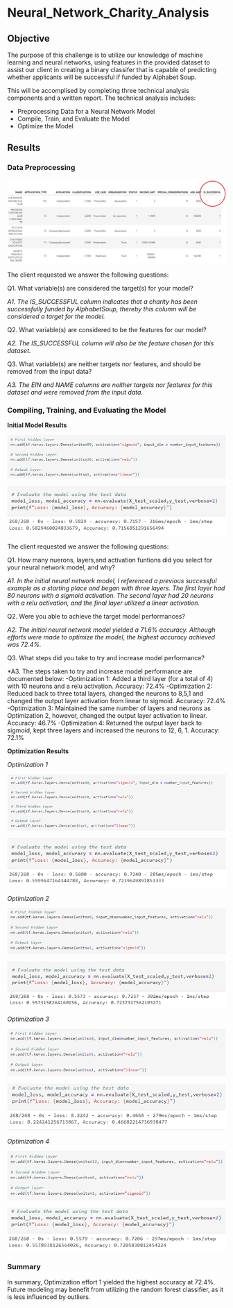 # Neural_Network_Charity_Analysis

## Objective

The purpose of this challenge is to utilize our knowledge of machine learning and neural networks, using features in the provided dataset to assist our client in creating a binary classifer that is capable of predicting whether applicants will be successful if funded by Alphabet Soup.

This will be accomplised by completing three technical analysis components and a written report.  The technical analysis includes:
- Preprocessing Data for a Neural Network Model
- Compile, Train, and Evaluate the Model
- Optimize the Model

## Results 

### Data Preprocessing

![](Resources/Target_Feature_Column.png)

The client requested we answer the following questions:

Q1. What variable(s) are considered the target(s) for your model?

*A1. The IS_SUCCESSFUL column indicates that a charity has been successfully funded by AlphabetSoup, thereby this column will be considered a target for the model.*

Q2. What variable(s) are considered to be the features for our model?

*A2. The IS_SUCCESSFUL column will also be the feature chosen for this dataset.*

Q3. What variable(s) are neither targets nor features, and should be removed from the input data?

*A3. The EIN and NAME columns are neither targets nor features for this dataset and were removed from the input data.*

### Compiling, Training, and Evaluating the Model

**Initial Model Results**

![](Resources/Attempt0.png)

![](Resources/Attempt0a.png)

The client requested we answer the following questions:

Q1. How many nuerons, layers,and activation funtions did you select for your neural network model, and why?

*A1. In the initial neural network model, I referenced a previous successful example as a starting place and began with three layers. The first layer had 80 neurons with a sigmoid activation.  The second layer had 20 neurons with a relu activation, and the final layer utilized a linear activation.*

Q2. Were you able to achieve the target model performances?

*A2. The initial neural network model yielded a 71.6% accuracy.  Although efforts were made to optimize the model, the highest accuracy achieved was 72.4%.*

Q3. What steps did you take to try and increase model performance?

*A3. The steps taken to try and increase model performance are documented below:
-Optimization 1: Added a third layer (for a total of 4) with 10 neurons and a relu activation. Accuracy: 72.4%
-Optimization 2: Reduced back to three total layers, changed the neurons to 8,5,1 and changed the output layer activation from linear to sigmoid. Accuracy: 72.4%
-Optimization 3: Maintained the same number of layers and neurons as Optimization 2, however, changed the output layer activation to linear. Accuracy: 46.7%
-Optimization 4: Returned the output layer back to sigmoid, kept three layers and increased the neurons to 12, 6, 1. Accuracy: 72.1%

**Optimization Results**

*Optimization 1*

![](Resources/Attempt1.png)

![](Resources/Attempt1a.png)

*Optimization 2* 

![](Resources/Attempt2.png)

![](Resources/Attempt2a.png)

*Optimization 3*

![](Resources/Attempt3.png)

![](Resources/Attempt3a.png)

*Optimization 4*

![](Resources/Attempt4.png)

![](Resources/Attempt4a.png)

### Summary
In summary, Optimization effort 1 yielded the highest accuracy at 72.4%.  Future modeling may benefit from utilizing the random forest classifier, as it is less influenced by outliers.


